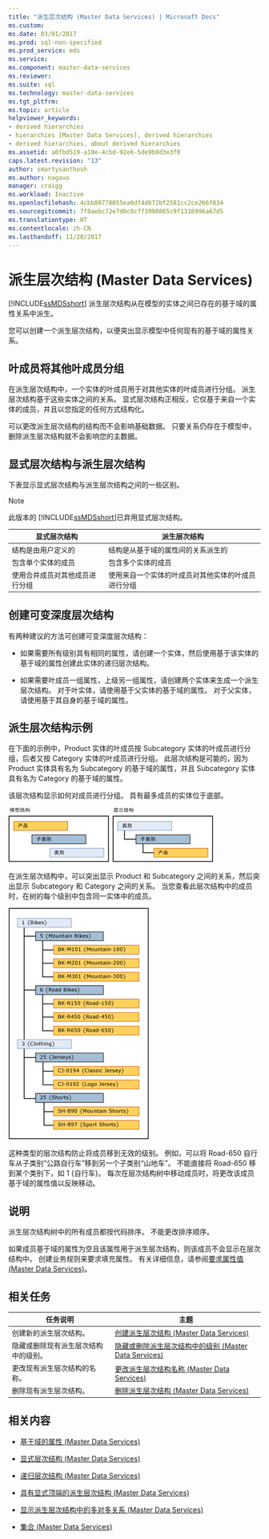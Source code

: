 ```yaml
---
title: "派生层次结构 (Master Data Services) | Microsoft Docs"
ms.custom: 
ms.date: 03/01/2017
ms.prod: sql-non-specified
ms.prod_service: mds
ms.service: 
ms.component: master-data-services
ms.reviewer: 
ms.suite: sql
ms.technology: master-data-services
ms.tgt_pltfrm: 
ms.topic: article
helpviewer_keywords:
- derived hierarchies
- hierarchies [Master Data Services], derived hierarchies
- derived hierarchies, about derived hierarchies
ms.assetid: a0fbd519-a10e-4cbd-92e6-5de9b8d3e3f0
caps.latest.revision: "13"
author: smartysanthosh
ms.author: nagavo
manager: craigg
ms.workload: Inactive
ms.openlocfilehash: 4cbb80778055ea6df4d672bf2581cc2ce266f834
ms.sourcegitcommit: 7f8aebc72e7d0c8cff3990865c9f1316996a67d5
ms.translationtype: HT
ms.contentlocale: zh-CN
ms.lasthandoff: 11/20/2017
---
```

# <a name="derived-hierarchies-master-data-services"></a>派生层次结构 (Master Data Services)
  [!INCLUDE[ssMDSshort](../includes/ssmdsshort-md.md)] 派生层次结构从在模型的实体之间已存在的基于域的属性关系中派生。  
  
 您可以创建一个派生层次结构，以便突出显示模型中任何现有的基于域的属性关系。  
  
## <a name="leaf-members-group-other-leaf-members"></a>叶成员将其他叶成员分组  
 在派生层次结构中，一个实体的叶成员用于对其他实体的叶成员进行分组。 派生层次结构基于这些实体之间的关系。 显式层次结构正相反，它仅基于来自一个实体的成员，并且以您指定的任何方式结构化。  
  
 可以更改派生层次结构的结构而不会影响基础数据。 只要关系仍存在于模型中，删除派生层次结构就不会影响您的主数据。  
  
## <a name="explicit-hierarchies-versus-derived-hierarchies"></a>显式层次结构与派生层次结构  
 下表显示显式层次结构与派生层次结构之间的一些区别。  
  
> [!NOTE]  
>  此版本的 [!INCLUDE[ssMDSshort](../includes/ssmdsshort-md.md)]已弃用显式层次结构。  
  
|显式层次结构|派生层次结构|  
|--------------------------|-------------------------|  
|结构是由用户定义的|结构是从基于域的属性间的关系派生的|  
|包含单个实体的成员|包含多个实体的成员|  
|使用合并成员对其他成员进行分组|使用来自一个实体的叶成员对其他实体的叶成员进行分组|  
  
## <a name="creating-a-variable-depth-hierarchy"></a>创建可变深度层次结构  
 有两种建议的方法可创建可变深度层次结构：  
  
-   如果需要所有级别具有相同的属性，请创建一个实体，然后使用基于该实体的基于域的属性创建此实体的递归层次结构。  
  
-   如果需要叶成员一组属性，上级另一组属性，请创建两个实体来生成一个派生层次结构。 对于叶实体，请使用基于父实体的基于域的属性。 对于父实体，请使用基于其自身的基于域的属性。  
  
## <a name="derived-hierarchy-example"></a>派生层次结构示例  
 在下面的示例中，Product 实体的叶成员按 Subcategory 实体的叶成员进行分组，后者又按 Category 实体的叶成员进行分组。 此层次结构是可能的，因为 Product 实体具有名为 Subcategory 的基于域的属性，并且 Subcategory 实体具有名为 Category 的基于域的属性。  
  
 该层次结构显示如何对成员进行分组。 具有最多成员的实体位于底部。  
  
 ![从模型结构派生的层次结构](../master-data-services/media/mds-conc-derived-hierarchy-structure.gif "Hierarchy Derived from Model Structure")  
  
 在派生层次结构中，可以突出显示 Product 和 Subcategory 之间的关系，然后突出显示 Subcategory 和 Category 之间的关系。 当您查看此层次结构中的成员时，在树的每个级别中包含同一实体中的成员。  
  
 ![山地自行车派生层次结构示例](../master-data-services/media/mds-conc-derived-hierarchy-example.gif "Mountain Bike Derived Hierarchy Example")  
  
 这种类型的层次结构防止将成员移到无效的级别。 例如，可以将 Road-650 自行车从子类别“公路自行车”移到另一个子类别“山地车”。 不能直接将 Road-650 移到某个类别下，如 1 {自行车}。 每次在层次结构树中移动成员时，将更改该成员基于域的属性值以反映移动。  
  
## <a name="notes"></a>说明  
 派生层次结构树中的所有成员都按代码排序。 不能更改排序顺序。  
  
 如果成员基于域的属性为空且该属性用于派生层次结构，则该成员不会显示在层次结构中。 创建业务规则来要求填充属性。 有关详细信息，请参阅[要求属性值 &#40;Master Data Services&#41;](../master-data-services/require-attribute-values-master-data-services.md)。  
  
## <a name="related-tasks"></a>相关任务  
  
|任务说明|主题|  
|----------------------|-----------|  
|创建新的派生层次结构。|[创建派生层次结构 (Master Data Services)](../master-data-services/create-a-derived-hierarchy-master-data-services.md)|  
|隐藏或删除现有派生层次结构中的级别。|[隐藏或删除派生层次结构中的级别 (Master Data Services)](../master-data-services/hide-or-delete-levels-in-a-derived-hierarchy-master-data-services.md)|  
|更改现有派生层次结构的名称。|[更改派生层次结构名称 (Master Data Services)](../master-data-services/change-a-derived-hierarchy-name-master-data-services.md)|  
|删除现有派生层次结构。|[删除派生层次结构 (Master Data Services)](../master-data-services/delete-a-derived-hierarchy-master-data-services.md)|  
  
## <a name="related-content"></a>相关内容  
  
-   [基于域的属性 (Master Data Services)](../master-data-services/domain-based-attributes-master-data-services.md)  
  
-   [显式层次结构 (Master Data Services)](../master-data-services/explicit-hierarchies-master-data-services.md)  
  
-   [递归层次结构 (Master Data Services)](../master-data-services/recursive-hierarchies-master-data-services.md)  
  
-   [具有显式顶端的派生层次结构 (Master Data Services)](../master-data-services/derived-hierarchies-with-explicit-caps-master-data-services.md)  
  
-   [显示派生层次结构中的多对多关系 &#40;Master Data Services&#41;](../master-data-services/show-many-to-many-relationships-in-derived-hierarchies-master-data-services.md)  
  
-   [集合 (Master Data Services)](../master-data-services/collections-master-data-services.md)  
  
  
